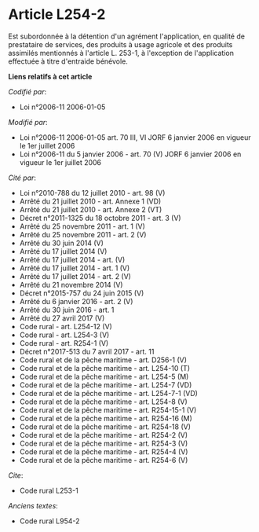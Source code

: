 # Article L254-2

Est subordonnée à la détention d'un agrément l'application, en qualité de prestataire de services, des produits à usage
agricole et des produits assimilés mentionnés à l'article L. 253-1, à l'exception de l'application effectuée à titre
d'entraide bénévole.

**Liens relatifs à cet article**

_Codifié par_:

  - Loi n°2006-11 2006-01-05

_Modifié par_:

  - Loi n°2006-11 2006-01-05 art. 70 III, VI JORF 6 janvier 2006 en vigueur le 1er juillet 2006
  - Loi n°2006-11 du 5 janvier 2006 - art. 70 (V) JORF 6 janvier 2006 en vigueur le 1er juillet 2006

_Cité par_:

  - Loi n°2010-788 du 12 juillet 2010 - art. 98 (V)
  - Arrêté du 21 juillet 2010 - art. Annexe 1 (VD)
  - Arrêté du 21 juillet 2010 - art. Annexe 2 (VT)
  - Décret n°2011-1325 du 18 octobre 2011 - art. 3 (V)
  - Arrêté du 25 novembre 2011 - art. 1 (V)
  - Arrêté du 25 novembre 2011 - art. 2 (V)
  - Arrêté du 30 juin 2014 (V)
  - Arrêté du 17 juillet 2014 (V)
  - Arrêté du 17 juillet 2014 - art. (V)
  - Arrêté du 17 juillet 2014 - art. 1 (V)
  - Arrêté du 17 juillet 2014 - art. 2 (V)
  - Arrêté du 21 novembre 2014 (V)
  - Décret n°2015-757 du 24 juin 2015 (V)
  - Arrêté du 6 janvier 2016 - art. 2 (V)
  - Arrêté du 30 juin 2016 - art. 1
  - Arrêté du 27 avril 2017 (V)
  - Code rural - art. L254-12 (V)
  - Code rural - art. L254-3 (V)
  - Code rural - art. R254-1 (V)
  - Décret n°2017-513 du 7 avril 2017 - art. 11
  - Code rural et de la pêche maritime - art. D256-1 (V)
  - Code rural et de la pêche maritime - art. L254-10 (T)
  - Code rural et de la pêche maritime - art. L254-5 (M)
  - Code rural et de la pêche maritime - art. L254-7 (VD)
  - Code rural et de la pêche maritime - art. L254-7-1 (VD)
  - Code rural et de la pêche maritime - art. L254-8 (V)
  - Code rural et de la pêche maritime - art. R254-15-1 (V)
  - Code rural et de la pêche maritime - art. R254-16 (M)
  - Code rural et de la pêche maritime - art. R254-18 (V)
  - Code rural et de la pêche maritime - art. R254-2 (V)
  - Code rural et de la pêche maritime - art. R254-3 (V)
  - Code rural et de la pêche maritime - art. R254-4 (V)
  - Code rural et de la pêche maritime - art. R254-6 (V)

_Cite_:

  - Code rural L253-1

_Anciens textes_:

  - Code rural L954-2

